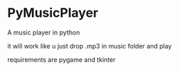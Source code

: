 # PyMusicPlayer
A music player in python

it will work like u just drop .mp3 in music folder and play

requirements are pygame and tkinter
